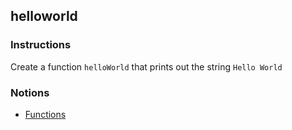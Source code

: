 ## helloworld

### Instructions

Create a function `helloWorld` that prints out the string `Hello World` 


### Notions

- [Functions](https://nan-academy.github.io/js-training/examples/functions.js)


